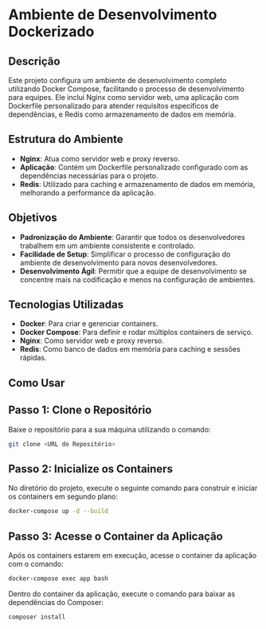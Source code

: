 
# Ambiente de Desenvolvimento Dockerizado  

## Descrição
Este projeto configura um ambiente de desenvolvimento completo utilizando Docker Compose, facilitando o processo de desenvolvimento para equipes. Ele inclui Nginx como servidor web, uma aplicação com Dockerfile personalizado para atender requisitos específicos de dependências, e Redis como armazenamento de dados em memória.

## Estrutura do Ambiente
- **Nginx**: Atua como servidor web e proxy reverso.
- **Aplicação**: Contém um Dockerfile personalizado configurado com as dependências necessárias para o projeto.
- **Redis**: Utilizado para caching e armazenamento de dados em memória, melhorando a performance da aplicação.

## Objetivos
- **Padronização do Ambiente**: Garantir que todos os desenvolvedores trabalhem em um ambiente consistente e controlado.
- **Facilidade de Setup**: Simplificar o processo de configuração do ambiente de desenvolvimento para novos desenvolvedores.
- **Desenvolvimento Ágil**: Permitir que a equipe de desenvolvimento se concentre mais na codificação e menos na configuração de ambientes.

## Tecnologias Utilizadas
- **Docker**: Para criar e gerenciar containers.
- **Docker Compose**: Para definir e rodar múltiplos containers de serviço.
- **Nginx**: Como servidor web e proxy reverso.
- **Redis**: Como banco de dados em memória para caching e sessões rápidas.

## Como Usar

## Passo 1: Clone o Repositório
Baixe o repositório para a sua máquina utilizando o comando:
```bash
git clone <URL do Repositório>
```

## Passo 2: Inicialize os Containers
No diretório do projeto, execute o seguinte comando para construir e iniciar os containers em segundo plano:
```bash
docker-compose up -d --build
```

## Passo 3: Acesse o Container da Aplicação
Após os containers estarem em execução, acesse o container da aplicação com o comando:
```bash
docker-compose exec app bash
```

Dentro do container da aplicação, execute o comando para baixar as dependências do Composer:
```bash
composer install
```
